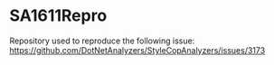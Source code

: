 # SA1611Repro

Repository used to reproduce the following issue: https://github.com/DotNetAnalyzers/StyleCopAnalyzers/issues/3173
